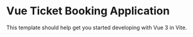 # Vue Ticket Booking Application

This template should help get you started developing with Vue 3 in Vite.
